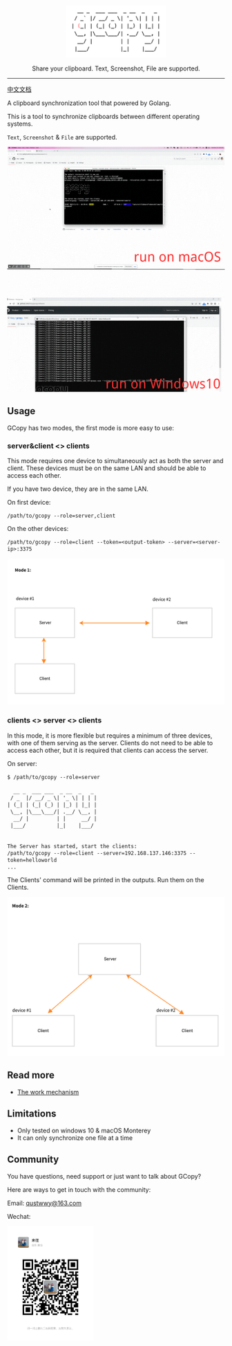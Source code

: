 <p align="center">
  <img alt="GCopy Logo" src="docs/gcopy.png" height="120" />
  <p align="center">Share your clipboard. Text, Screenshot, File are supported.</p>
</p>

---

[中文文档](docs/intro.md)

A clipboard synchronization tool that powered by Golang.

This is a tool to synchronize clipboards between different operating systems.

`Text`, `Screenshot` & `File` are supported.


![](docs/gcopy-usage.gif)

## Usage

GCopy has two modes, the first mode is more easy to use:

### server&client <> clients

This mode requires one device to simultaneously act as both the server and client. These devices must be on the same LAN and should be able to access each other.

If you have two device, they are in the same LAN.

On first device:

```
/path/to/gcopy --role=server,client
```

On the other devices:

```
/path/to/gcopy --role=client --token=<output-token> --server=<server-ip>:3375
```

![](docs/mode1.png)

### clients <> server <> clients

In this mode, it is more flexible but requires a minimum of three devices, with one of them serving as the server. Clients do not need to be able to access each other, but it is required that clients can access the server.

On server:

```
$ /path/to/gcopy --role=server

  __ _  ___ ___  _ __  _   _ 
 / _  |/ __/ _ \| '_ \| | | |
| (_| | (_| (_) | |_) | |_| |
 \__, |\___\___/| .__/ \__, |
  __/ |         | |     __/ |
 |___/          |_|    |___/ 


The Server has started, start the clients:
/path/to/gcopy --role=client --server=192.168.137.146:3375 --token=helloworld
...
```

The Clients' command will be printed in the outputs. Run them on the Clients.

![](docs/mode2.png)


## Read more

- [The work mechanism](docs/mechanism.md)

## Limitations

- Only tested on windows 10 & macOS Monterey 
- It can only synchronize one file at a time

## Community

You have questions, need support or just want to talk about GCopy?

Here are ways to get in touch with the community:

Email: qustwwy@163.com

Wechat:

<img width="200" src="docs/wechat-lllaoj.png">
